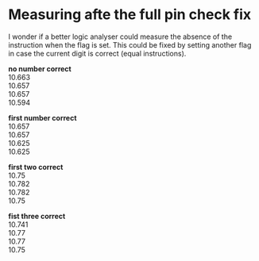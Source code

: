 # Measuring afte the full pin check fix

I wonder if a better logic analyser could measure the absence of the instruction when the flag is set. This could be fixed by setting another flag in case the current digit is correct (equal instructions).

**no number correct**  
10.663  
10.657  
10.657  
10.594

**first number correct**  
10.657  
10.657  
10.625  
10.625

**first two correct**  
10.75  
10.782  
10.782  
10.75

**fist three correct**  
10.741  
10.77  
10.77  
10.75
